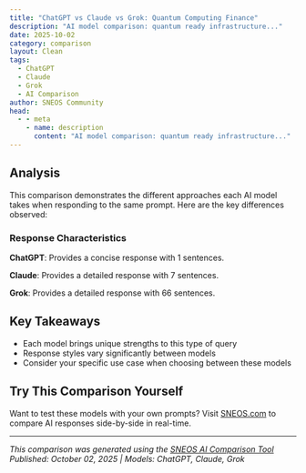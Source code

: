 ```yaml
---
title: "ChatGPT vs Claude vs Grok: Quantum Computing Finance"
description: "AI model comparison: quantum ready infrastructure..."
date: 2025-10-02
category: comparison
layout: Clean
tags:
  - ChatGPT
  - Claude
  - Grok
  - AI Comparison
author: SNEOS Community
head:
  - - meta
    - name: description
      content: "AI model comparison: quantum ready infrastructure..."
---
```


<ChatComparison
  title="ChatGPT vs Claude vs Grok: Quantum Computing Finance"
  prompt="quantum ready infrastructure"
  :responses='{
    "ChatGPT": "Error calling OpenAI API.",
    "Claude": "# Quantum-Ready Infrastructure\n\nQuantum-ready infrastructure refers to systems, networks, and technologies designed to operate effectively in a world with quantum computing capabilities. This includes both **quantum-safe security** and **quantum computing integration**.\n\n## Key Components\n\n### 1. **Quantum-Safe Cryptography**\n- **Post-quantum cryptographic algorithms** resistant to quantum attacks\n- **Hybrid security models** combining classical and quantum-resistant methods\n- **Crypto-agility** frameworks for rapid algorithm updates\n\n### 2. **Network Infrastructure**\n- **Quantum Key Distribution (QKD)** networks\n- **Quantum internet** backbone development\n- **Classical-quantum hybrid networks**\n- Enhanced fiber optic infrastructure with quantum capabilities\n\n### 3. **Data Centers \u0026 Cloud**\n- **Quantum-safe data storage** and transmission\n- **Hybrid classical-quantum computing** platforms\n- **Cryogenic infrastructure** for quantum processors\n- **Specialized cooling and isolation** systems\n\n### 4. **Communication Systems**\n- **Quantum-secured communications** protocols\n- **Satellite-based quantum networks**\n- **5G/6G integration** with quantum technologies\n\n## Implementation Priorities\n\n### **Immediate (2024-2026)**\n- Deploy post-quantum cryptography standards\n- Upgrade security protocols\n- Train cybersecurity workforce\n\n### **Medium-term (2026-2030)**\n- Build quantum communication networks\n- Integrate quantum sensors and computing\n- Establish quantum cloud services\n\n### **Long-term (2030\u002B)**\n- Full quantum internet deployment\n- Large-scale quantum computing integration\n- Advanced quantum applications\n\n## Industry Applications\n- **Financial services**: Quantum-safe banking and trading\n- **Healthcare**: Secure patient data and quantum diagnostics\n- **Government**: National security and quantum communications\n- **Telecommunications**: Next-generation secure networks\n\nWould you like me to elaborate on any specific aspect of quantum-ready infrastructure?",
    "Grok": "Quantum-ready infrastructure refers to the systems, technologies, and frameworks being developed or adapted to support quantum computing and quantum technologies in the future. Quantum computing has the potential to revolutionize industries by solving complex problems that are intractable for classical computers. However, integrating quantum technologies into existing systems requires significant preparation, including hardware, software, security, and networking advancements. Below is an overview of what constitutes a quantum-ready infrastructure:\n\n---\n\n### 1. **Quantum Hardware and Computing Resources**\n   - **Quantum Computers**: Building or accessing quantum hardware (e.g., superconducting qubits, trapped ions, topological qubits) capable of performing quantum computations. Companies like IBM, Google, Microsoft, and startups like Rigetti and IonQ are developing quantum processors.\n   - **Hybrid Systems**: Most near-term quantum infrastructure will involve hybrid quantum-classical systems, where quantum processors work alongside classical computers to solve problems. This requires interfaces and integration tools.\n   - **Cryogenic and Environmental Controls**: Quantum computers often operate at extremely low temperatures (near absolute zero) and require specialized environments to minimize noise and interference.\n\n---\n\n### 2. **Quantum Software and Algorithms**\n   - **Quantum Programming Languages**: Tools like Qiskit (IBM), Cirq (Google), and Q# (Microsoft) are being developed to enable developers to write quantum algorithms.\n   - **Quantum Simulation**: Software platforms that simulate quantum systems on classical computers to test and develop quantum algorithms before deploying them on actual quantum hardware.\n   - **Quantum Optimization**: Algorithms designed for quantum advantage in areas like logistics, cryptography, and machine learning.\n\n---\n\n### 3. **Quantum Networking and Communication**\n   - **Quantum Internet**: A network that uses quantum signals to transmit information securely over long distances. This involves quantum repeaters, entanglement distribution, and quantum key distribution (QKD).\n   - **Quantum Key Distribution (QKD)**: A method to secure communication channels using quantum mechanics, ensuring data privacy against eavesdropping. Infrastructure for QKD requires specialized hardware and fiber-optic networks.\n   - **Satellite-Based Quantum Communication**: Projects like China\u2019s Micius satellite have demonstrated the feasibility of quantum communication over vast distances, a key component of global quantum-ready infrastructure.\n\n---\n\n### 4. **Quantum Security and Cryptography**\n   - **Post-Quantum Cryptography (PQC)**: Developing encryption methods that are resistant to attacks by quantum computers. NIST is currently standardizing PQC algorithms to replace current cryptographic systems (e.g., RSA, ECC) that quantum computers could break using algorithms like Shor\u2019s algorithm.\n   - **Quantum-Resistant Infrastructure**: Upgrading existing IT systems, including financial systems, government databases, and communication networks, to support PQC.\n   - **Secure Quantum Communication**: Implementing QKD and other quantum-safe protocols to protect sensitive data in transit.\n\n---\n\n### 5. **Standardization and Interoperability**\n   - **Global Standards**: Organizations like the Quantum Industry Consortium and IEEE are working on standards for quantum hardware, software, and communication protocols to ensure interoperability.\n   - **APIs and Middleware**: Tools to connect quantum systems with classical IT infrastructure, ensuring seamless integration into existing workflows.\n   - **Cloud-Based Quantum Access**: Platforms like IBM Quantum Experience, Amazon Braket, and Microsoft Azure Quantum provide remote access to quantum hardware, democratizing the technology and making it part of broader IT infrastructure.\n\n---\n\n### 6. **Workforce and Education**\n   - **Skill Development**: Training a workforce to design, build, and maintain quantum-ready systems. This includes quantum physicists, engineers, and software developers proficient in quantum technologies.\n   - **Academic and Industry Collaboration**: Partnerships between universities, research institutions, and businesses to accelerate the development of quantum infrastructure.\n\n---\n\n### 7. **Policy and Regulatory Frameworks**\n   - **Government Investment**: Many countries (e.g., the US, EU, China, India) are investing in quantum research and infrastructure through initiatives like the US National Quantum Initiative and EU Quantum Flagship.\n   - **Ethical and Security Guidelines**: Developing policies to address ethical concerns (e.g., quantum surveillance) and national security risks posed by quantum technologies.\n   - **Intellectual Property and Standards**: Establishing IP protections and international agreements to govern the use and development of quantum technologies.\n\n---\n\n### 8. **Industry Applications and Use Cases**\n   Quantum-ready infrastructure is being tailored for specific industries:\n   - **Finance**: Quantum algorithms for risk analysis, fraud detection, and portfolio optimization.\n   - **Healthcare**: Quantum simulations for drug discovery and personalized medicine.\n   - **Energy**: Optimizing power grids and developing new materials for renewable energy.\n   - **Defense**: Secure communication and advanced cryptography for military applications.\n\n---\n\n### Challenges in Building Quantum-Ready Infrastructure\n   - **Scalability**: Current quantum systems are noisy and limited in scale (few qubits). Achieving fault-tolerant quantum computers with millions of qubits is a long-term goal.\n   - **Cost**: Quantum hardware and supporting infrastructure (e.g., cryogenics) are expensive to build and maintain.\n   - **Integration**: Bridging quantum and classical systems without bottlenecks or inefficiencies.\n   - **Security Risks**: Transitioning to quantum-safe cryptography before quantum computers can break existing encryption.\n\n---\n\n### Current Progress and Examples\n   - **IBM Quantum Network**: IBM provides cloud access to quantum computers and is building partnerships for quantum research.\n   - **Google Quantum AI**: Google achieved quantum supremacy with its Sycamore processor in 2019 and continues to advance quantum hardware.\n   - **EU Quantum Flagship**: A \u20AC1 billion initiative to develop quantum technologies, including computing and communication infrastructure.\n   - **China\u2019s Quantum Network**: China has developed the world\u2019s first quantum communication network between Beijing and Shanghai using fiber optics and satellites.\n\n---\n\n### Conclusion\nQuantum-ready infrastructure is a multi-faceted endeavor involving advancements in hardware, software, networking, and cybersecurity, supported by education, policy, and international collaboration. While full-scale quantum computing is still years away, preparatory steps are being taken now to ensure a smooth transition. Organizations and governments must invest in research, standardization, and workforce development to stay competitive in the quantum era. If you\u0027re looking to explore a specific aspect (e.g., quantum security, networking), feel free to ask for deeper insights!"
  }'
  published-date="12:48"
/>

## Analysis

This comparison demonstrates the different approaches each AI model takes when responding to the same prompt. Here are the key differences observed:

### Response Characteristics

**ChatGPT**: Provides a concise response with 1 sentences. 

**Claude**: Provides a detailed response with 7 sentences. 

**Grok**: Provides a detailed response with 66 sentences. 

## Key Takeaways

- Each model brings unique strengths to this type of query
- Response styles vary significantly between models
- Consider your specific use case when choosing between these models

## Try This Comparison Yourself

Want to test these models with your own prompts? Visit [SNEOS.com](https://sneos.com) to compare AI responses side-by-side in real-time.

---

*This comparison was generated using the [SNEOS AI Comparison Tool](https://sneos.com)*
*Published: October 02, 2025 | Models: ChatGPT, Claude, Grok*
